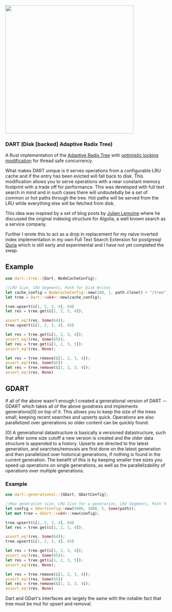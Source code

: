 <img src="https://github.com/iantbutler01/dart/assets/6426407/d811d567-982f-4645-b6b3-bc548dba4651" width="400" height="400">

### DART (Disk [backed] Adaptive Radix Tree)

A Rust implementation of the [Adaptive Radix Tree](https://db.in.tum.de/~leis/papers/ART.pdf) with [optimistic locking modification](https://db.in.tum.de/~leis/papers/artsync.pdf) for thread safe concurrency.

What makes DART unique is it serves operations from a configurable LRU cache and if the entry has been evicted will fall back to disk. This modification allows you to serve operations with a near constant memory footprint with a trade off for performance. This was developed with full text search in mind and in such cases there will undoutebdly be a set of common or hot paths through the tree. Hot paths will be served from the LRU while everything else will be fetched from disk.

This idea was inspired by a set of blog posts by [Julien Lemoine](https://www.linkedin.com/in/julienlemoine/) where he discussed the original indexing structure for Algolia, a well known search as a service company.

Further I wrote this to act as a drop in replacement for my naive inverted index implementation in my own Full Text Search Extension for postgresql [Quria](https://github.com/iantbutler01/Quria) which is still early and experimental and I have not yet completed the swap.

## Example

```rust
use dart::tree::{Dart, NodeCacheConfig};

//LRU Size, LRU Segments, Path for Disk Writes
let cache_config = NodeCacheConfig::new(100, 1, path.clone() + "/tree")
let tree = Dart::<u64>::new(cache_config);

tree.upsert(&[1, 2, 3, 4], 64)
let res = tree.get(&[1, 2, 3, 4]);

assert_eq!(res, Some(64));
tree.upsert(&[1, 2, 3, 4], 65)

let res = tree.get(&[1, 2, 3, 4]);
assert_eq!(res, Some(65));
let res = tree.get(&[1, 2, 3, 5]);
assert_eq!(res, None);

let res = tree.remove(&[1, 2, 3, 4]);
assert_eq!(res, Some(65))
let res = tree.remove(&[1, 2, 3, 4]);
assert_eq!(res, None)
```

## GDART

If all of the above wasn't enough I created a generational version of DART -- GDART which takes all of the above goodness and implements generations[0] on top of it. This allows you to keep the size of the trees small, keeping recent searches and upserts quick. Operations are also parallelized over generations so older content can be quickly found.

[0] A generational datastructure is basically a versioned datastructure, such that after some size cutoff a new version is created and the older data structure is appended to a history. Upserts are directed to the latest generation, and searches/removals are first done on the latest generation and then parallelized over historical generations, if nothing is found in the current generation. The benefit of this is by keeping smaller tree sizes you speed up operations on single generations, as well as the parallelizability of operations over multiple generations.

### Example

```rust
use dart::generational::{GDart, GDartConfig};

//Max generation size, LRU Size for a generation, LRU Segments, Path for all writes
let config = GDartConfig::new(5000, 1000, 5, Some(path));
let mut tree = GDart::<u64>::new(config);

tree.upsert(&[1, 2, 3, 4], 64)
let res = tree.get(&[1, 2, 3, 4]);

assert_eq!(res, Some(64));
tree.upsert(&[1, 2, 3, 4], 65)

let res = tree.get(&[1, 2, 3, 4]);
assert_eq!(res, Some(65));
let res = tree.get(&[1, 2, 3, 5]);
assert_eq!(res, None);

let res = tree.remove(&[1, 2, 3, 4]);
assert_eq!(res, Some(65))
let res = tree.remove(&[1, 2, 3, 4]);
assert_eq!(res, None)
```

Dart and GDart's interfaces are largely the same with the notable fact that tree must be mut for upsert and removal.
